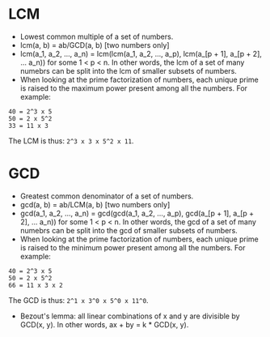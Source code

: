 # LCM

* Lowest common multiple of a set of numbers.
* lcm(a, b) = ab/GCD(a, b) [two numbers only]
* lcm(a_1, a_2, ..., a_n) = lcm(lcm(a_1, a_2, ..., a_p), lcm(a_[p + 1], a_[p + 2], ... a_n)) for some 1 < p < n. In other words, the lcm of a set of many numebrs can be split into the lcm of smaller subsets of numbers.
* When looking at the prime factorization of numbers, each unique prime is raised to the maximum power present among all the numbers. For example:

```
40 = 2^3 x 5
50 = 2 x 5^2
33 = 11 x 3
```

The LCM is thus: ```2^3 x 3 x 5^2 x 11```.

# GCD
* Greatest common denominator of a set of numbers.
* gcd(a, b) = ab/LCM(a, b) [two numbers only]
* gcd(a_1, a_2, ..., a_n) = gcd(gcd(a_1, a_2, ..., a_p), gcd(a_[p + 1], a_[p + 2], ... a_n)) for some 1 < p < n. In other words, the gcd of a set of many numebrs can be split into the gcd of smaller subsets of numbers.
* When looking at the prime factorization of numbers, each unique prime is raised to the minimum power present among all the numbers. For example:

```
40 = 2^3 x 5
50 = 2 x 5^2
66 = 11 x 3 x 2
```

The GCD is thus: ```2^1 x 3^0 x 5^0 x 11^0```.
* Bezout's lemma: all linear combinations of x and y are divisible by GCD(x, y). In other words, ax + by = k * GCD(x, y).
